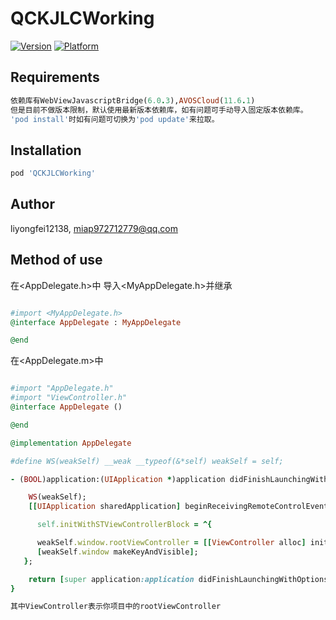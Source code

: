 # QCKJLCWorking


[![Version](1.0.2)](https://cocoapods.org/pods/QCKJLCWorking)
[![Platform](iOS)](https://cocoapods.org/pods/QCKJLCWorking)


## Requirements
```ruby
依赖库有WebViewJavascriptBridge(6.0.3),AVOSCloud(11.6.1)
但是目前不做版本限制，默认使用最新版本依赖库，如有问题可手动导入固定版本依赖库。
'pod install'时如有问题可切换为'pod update'来拉取。
```
## Installation

```ruby
pod 'QCKJLCWorking' 
```

## Author

liyongfei12138, miap972712779@qq.com

## Method of use
在<AppDelegate.h>中
导入<MyAppDelegate.h>并继承<MyAppDelegate> 
```ruby

#import <MyAppDelegate.h>
@interface AppDelegate : MyAppDelegate 

@end
```
在<AppDelegate.m>中



```ruby

#import "AppDelegate.h"
#import "ViewController.h"
@interface AppDelegate ()

@end

@implementation AppDelegate

#define WS(weakSelf) __weak __typeof(&*self) weakSelf = self;

- (BOOL)application:(UIApplication *)application didFinishLaunchingWithOptions:(NSDictionary *)launchOptions {

    WS(weakSelf);
    [[UIApplication sharedApplication] beginReceivingRemoteControlEvents];

      self.initWithSTViewControllerBlock = ^{

      weakSelf.window.rootViewController = [[ViewController alloc] init];
      [weakSelf.window makeKeyAndVisible];
   };

    return [super application:application didFinishLaunchingWithOptions:launchOptions];
}

其中ViewController表示你项目中的rootViewController
```
